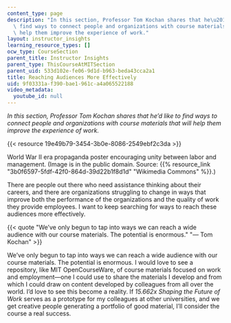 ```yaml
---
content_type: page
description: "In this section, Professor Tom Kochan shares that he\u2019d like to\
  \ find ways to connect people and organizations with course materials that will\
  \ help them improve the experience of work."
layout: instructor_insights
learning_resource_types: []
ocw_type: CourseSection
parent_title: Instructor Insights
parent_type: ThisCourseAtMITSection
parent_uid: 533d102e-fe06-9d1d-b963-beda43cca2a1
title: Reaching Audiences More Effectively
uid: 9f03331a-f390-bae1-961c-a4a065522188
video_metadata:
  youtube_id: null
---
```


_In this section, Professor Tom Kochan shares that he’d like to find ways to connect people and organizations with course materials that will help them improve the experience of work._

{{< resource 19e49b79-3454-3b0e-8086-2549ebf2c3da >}}

World War II era propaganda poster encouraging unity between labor and management. (Image is in the public domain. Source: {{% resource_link "3b0f6597-5fdf-42f0-864d-39d22b1f8d1d" "Wikimedia Commons" %}}.)

There are people out there who need assistance thinking about their careers, and there are organizations struggling to change in ways that improve both the performance of the organizations and the quality of work they provide employees. I want to keep searching for ways to reach these audiences more effectively.

{{< quote "We’ve only begun to tap into ways we can reach a wide audience with our course materials. The potential is enormous." "— Tom Kochan" >}}

We’ve only begun to tap into ways we can reach a wide audience with our course materials. The potential is enormous. I would love to see a repository, like MIT OpenCourseWare, of course materials focused on work and employment—one I could use to share the materials I develop and from which I could draw on content developed by colleagues from all over the world. I’d love to see this become a reality. If _15.662x Shaping the Future of Work_ serves as a prototype for my colleagues at other universities, and we get creative people generating a portfolio of good material, I’ll consider the course a real success.